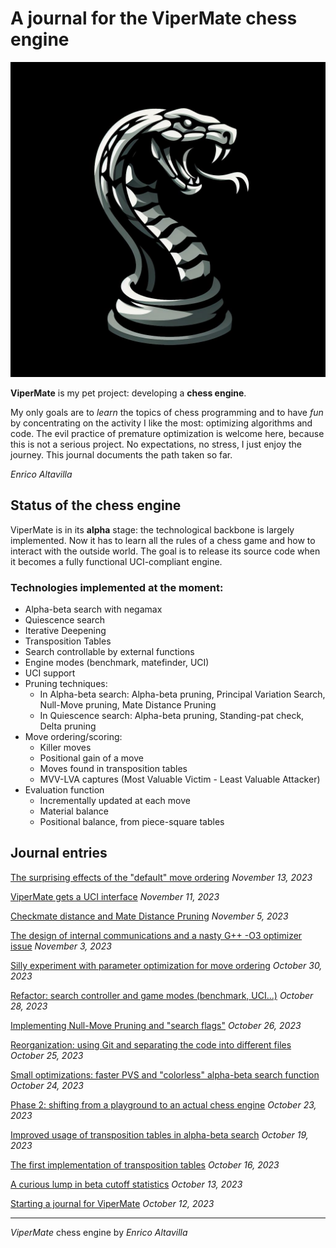 # A journal for the ViperMate chess engine

![ViperMate logo](/images/vipermate-logo-3.png)

**ViperMate** is my pet project: developing a **chess engine**.

My only goals are to *learn* the topics of chess programming and to have *fun* by concentrating on the activity I like the most: optimizing algorithms and code. The evil practice of premature optimization is welcome here, because this is not a serious project. No expectations, no stress, I just enjoy the journey. This journal documents the path taken so far.

*Enrico Altavilla*

## Status of the chess engine

ViperMate is in its **alpha** stage: the technological backbone is largely implemented. Now it has to learn all the rules of a chess game and how to interact with the outside world. The goal is to release its source code when it becomes a fully functional UCI-compliant engine.

### Technologies implemented at the moment:

* Alpha-beta search with negamax
* Quiescence search
* Iterative Deepening
* Transposition Tables
* Search controllable by external functions
* Engine modes (benchmark, matefinder, UCI)
* UCI support
* Pruning techniques:
    * In Alpha-beta search: Alpha-beta pruning, Principal Variation Search, Null-Move pruning, Mate Distance Pruning
    * In Quiescence search: Alpha-beta pruning, Standing-pat check, Delta pruning
* Move ordering/scoring:
    * Killer moves
    * Positional gain of a move
    * Moves found in transposition tables
    * MVV-LVA captures (Most Valuable Victim - Least Valuable Attacker)
* Evaluation function
    * Incrementally updated at each move
    * Material balance
    * Positional balance, from piece-square tables

## Journal entries

[The surprising effects of the "default" move ordering](14-surprising-effects-default-move-ordering.md)
*November 13, 2023*

[ViperMate gets a UCI interface](13-vipermate-gets-uci-interface.md)
*November 11, 2023*

[Checkmate distance and Mate Distance Pruning](12-checkmate-distance-and-mate-distance-pruning.md)
*November 5, 2023*

[The design of internal communications and a nasty G++ -O3 optimizer issue](11-design-of-internal-communication-and-optimizer-issue.md)
*November 3, 2023*

[Silly experiment with parameter optimization for move ordering](10-silly-experiment-parameter-optimization.md)
*October 30, 2023*

[Refactor: search controller and game modes (benchmark, UCI...)](9-search-controller-game-modes.md)
*October 28, 2023*

[Implementing Null-Move Pruning and "search flags"](8-null-move-pruning-search-flags.md)
*October 26, 2023*

[Reorganization: using Git and separating the code into different files](7-reorganization-git-several-files.md)
*October 25, 2023*

[Small optimizations: faster PVS and "colorless" alpha-beta search function](6-faster-PVS-colorless-search.md)
*October 24, 2023*

[Phase 2: shifting from a playground to an actual chess engine](5-phase-2-from-playground-to-engine.md)
*October 23, 2023*

[Improved usage of transposition tables in alpha-beta search](4-improved-usage-transposition-tables.md)
*October 19, 2023*

[The first implementation of transposition tables](3-first-implementation-transposition-tables.md)
*October 16, 2023*

[A curious lump in beta cutoff statistics](2-lump-beta-cutoff-statistics.md)
*October 13, 2023*

[Starting a journal for ViperMate](1-starting-a-journal-vipermate.md)
*October 12, 2023*

---

*ViperMate* chess engine by *Enrico Altavilla*
